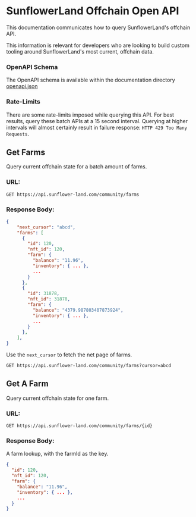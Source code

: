 # SunflowerLand Offchain Open API

This documentation communicates how to query SunflowerLand's offchain API.

This information is relevant for developers who are looking to build custom tooling around SunflowerLand's most current, offchain data.

### OpenAPI Schema

The OpenAPI schema is available within the documentation directory [openapi.json](./openapi.json)

### Rate-Limits

There are some rate-limits imposed while querying this API. For best results, query these batch APIs at a 15 second interval. Querying at higher intervals will almost certainly result in failure response: `HTTP 429 Too Many Requests`.

## Get Farms

Query current offchain state for a batch amount of farms.

### URL:

```
GET https://api.sunflower-land.com/community/farms
```

### Response Body:

```json
{
    "next_cursor": "abcd",
    "farms": [
      {
        "id": 120,
        "nft_id": 120,
        "farm": {
          "balance": "11.96",
          "inventory": { ... },
          ...
        }
      },
      {
        "id": 31878,
        "nft_id": 31878,
        "farm": {
          "balance": "4379.987803407873924",
          "inventory": { ... },
          ...
        }
      },
    ],
}
```

Use the `next_cursor` to fetch the net page of farms.

```
GET https://api.sunflower-land.com/community/farms?cursor=abcd
```

## Get A Farm

Query current offchain state for one farm.

### URL:

```
GET https://api.sunflower-land.com/community/farms/{id}
```

### Response Body:

A farm lookup, with the farmId as the key.

```json
{
  "id": 120,
  "nft_id": 120,
  "farm": {
    "balance": "11.96",
    "inventory": { ... },
    ...
  }
}
```
